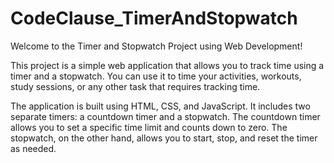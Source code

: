 # CodeClause_TimerAndStopwatch
Welcome to the Timer and Stopwatch Project using Web Development!

This project is a simple web application that allows you to track time using a timer and a stopwatch. You can use it to time your activities, workouts, study sessions, or any other task that requires tracking time.

The application is built using HTML, CSS, and JavaScript. It includes two separate timers: a countdown timer and a stopwatch. The countdown timer allows you to set a specific time limit and counts down to zero. The stopwatch, on the other hand, allows you to start, stop, and reset the timer as needed.
